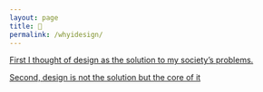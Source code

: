 ```yaml
---
layout: page
title: 🎲 
permalink: /whyidesign/
---
```


[First I thought of design as the solution to my society’s problems.](_whyidesign2) 

[Second, design is not the solution but the core of it](whyidesign1.md) 
